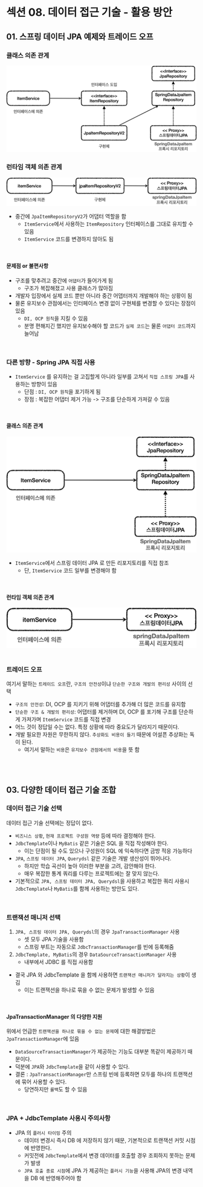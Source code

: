 # 섹션 08. 데이터 접근 기술 - 활용 방안
## 01. 스프링 데이터 JPA 예제와 트레이드 오프
### 클래스 의존 관계
![1](img/img_001.jpg)
### 런타임 객체 의존 관계
![2](img/img_002.jpg)
- 중간에 `JpaItemRepositoryV2`가 어댑터 역할을 함
  - `ItemService`에서 사용하는 `ItemRepository` 인터페이스를 그대로 유지할 수 있음
  - `ItemService` 코드를 변경하지 않아도 됨  
<br/>

#### 문제점 or 불편사항
- 구조를 맞추려고 중간에 `어댑터`가 들어가게 됨
  - 구조가 복잡해졌고 사용 클래스가 많아짐
- 개발자 입장에서 실제 코드 뿐만 아니라 중간 어뎁터까지 개발해야 하는 상황이 됨
- 물론 유지보수 관점에서는 인터페이스 변경 없이 구현체를 변경할 수 있다는 장점이 있음
  - `DI, OCP 원칙`을 지킬 수 있음
  - 분명 편해지긴 했지만 유지보수해야 할 코드가 `실제 코드`는 물론 `어댑터 코드`까지 늘어남  
<br/>

### 다른 방향 - Spring JPA 직접 사용
- `ItemService` 를 유지하는 걸 고집할게 아니라 일부를 고쳐서 `직접 스프링 JPA`를 사용하는 방향이 있음
  - 단점 : `DI, OCP 원칙`을 포기하게 됨
  - 장점 : 복잡한 어댑터 제거 가능 -> 구조를 단순하게 가져갈 수 있음  
<br/>

#### 클래스 의존 관계
![3](img/img_003.jpg)
- `ItemService`에서 스프링 데이터 JPA 로 만든 리포지토리를 직접 참조
  - 단, `ItemService` 코드 일부를 변경해야 함  
<br/>

#### 런타임 객체 의존 관계
![4](img/img_004.jpg)  
<br/>

### 트레이드 오프
여기서 말하는 `트레이드 오프`란, `구조의 안전성`이냐 `단순한 구조와 개발의 편리성` 사이의 선택
- `구조의 안전성`: DI, OCP 를 지키기 위해 어댑터를 추가해 더 많은 코드를 유지함
- `단순한 구조 & 개발의 편리성`: 어댑터를 제거하며 DI, OCP 를 포기해 구조를 단순하게 가져가며 `ItemService` 코드를 직접 변경
- 어느 것이 정답일 수는 없다. 특정 상황에 따라 중요도가 달라지기 때문이다.
- 개발 필요한 자원은 무한하지 않다. `추상화도 비용이 들기` 때문에 어설픈 추상화는 독이 된다.
  - 여기서 말하는 `비용`은 `유지보수 관점에서의 비용`을 뜻 함  
<br/><br/><br/>

## 03. 다양한 데이터 접근 기술 조합
### 데이터 접근 기술 선택
데이터 접근 기술 선택에는 정답이 없다.
- `비즈니스 상황`, `현재 프로젝트 구성원 역량` 등에 따라 결정해야 한다.
- `JdbcTemplate`이나 `MyBatis` 같은 기술은 SQL 을 직접 작성해야 한다.
  - 이는 단점이 될 수도 있으나 구성원이 SQL 에 익숙하다면 금방 적응 가능하다
- `JPA`, `스프링 데이터 JPA`, `Querydsl` 같은 기술은 개발 생산성이 뛰어나다.
  - 하지만 학습 곡선이 높아 이러한 부분을 고려, 감안해야 한다.
  - 매우 복잡한 통계 쿼리를 다루는 프로젝트에는 잘 맞지 않는다.
- 기본적으로 `JPA, 스프링 데이터 JPA, Querydsl`을 사용하고 복잡한 쿼리 사용시 `JdbcTemplate`나 `MyBatis`를 함께 사용하는 방안도 있다.  
<br/>

### 트랜잭션 매니저 선택
1. `JPA, 스프링 데이터 JPA, Querydsl`의 경우 `JpaTransactionManager` 사용
   - 셋 모두 JPA 기술을 사용함
   - 스프링 부트는 자동으로 `JdbcTransactionManager`를 빈에 등록해줌
2. `JdbcTemplate, MyBatis`의 경우 `DataSourceTransactionManager` 사용
   - 내부에서 JDBC 를 직접 사용함
- 결국 JPA 와 JdbcTemplate 을 함께 사용하면 `트랜잭션 매니저가 달라지는 상황`이 생김
  - 이는 트랜잭션을 하나로 묶을 수 없는 문제가 발생할 수 있음  
<br/>

#### JpaTransactionManager 의 다양한 지원
위에서 언급한 `트랜잭션을 하나로 묶을 수 없는 문제`에 대한 해결방법은 `JpaTransactionManager`에 있음
- `DataSourceTransactionManager`가 제공하는 기능도 대부분 똑같이 제공하기 때문이다.
- 덕분에 `JPA`와 `JdbcTemplate`을 같이 사용할 수 있다.
- 결론 : `JpaTransactionManager`만 스프링 빈에 등록하면 모두를 하나의 트랜잭션에 묶어 사용할 수 있다.
  - 당연하지만 `롤백`도 할 수 있음  
<br/>

### JPA + JdbcTemplate 사용시 주의사항
- JPA 의 `플러시 타이밍` 주의
  - 데이터 변경시 즉시 DB 에 저장하지 않기 때문, 기본적으로 트랜잭션 커밋 시점에 반영한다.
  - 커밋전에 `JdbcTemplate`에서 변경 데이터를 호출할 경우 조회하지 못하는 문제가 발생
  - `JPA 호출 종료 시점`에 JPA 가 제공하는 `플러시 기능`을 사용해 JPA의 변경 내역을 DB 에 반영해주어야 함